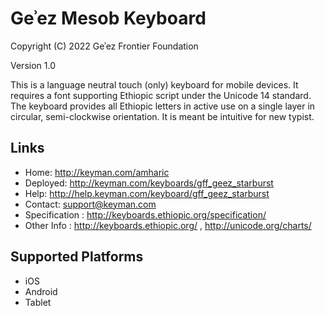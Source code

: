 Geʾez Mesob Keyboard
========================

Copyright (C) 2022 Geʾez Frontier Foundation

Version 1.0

This is a language neutral touch (only) keyboard for mobile devices.  It requires a font supporting
Ethiopic script under the Unicode 14 standard.  The keyboard provides all Ethiopic letters in active
use on a single layer in circular, semi-clockwise orientation.  It is meant be intuitive for new
typist.

Links
-----

 * Home:     <http://keyman.com/amharic>
 * Deployed: <http://keyman.com/keyboards/gff_geez_starburst>
 * Help:     <http://help.keyman.com/keyboard/gff_geez_starburst>
 * Contact:  <support@keyman.com>
 * Specification :  http://keyboards.ethiopic.org/specification/
 * Other Info    :  http://keyboards.ethiopic.org/ , http://unicode.org/charts/

Supported Platforms
-------------------
 * iOS
 * Android
 * Tablet
